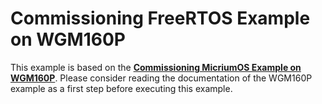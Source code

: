 # Commissioning FreeRTOS Example on WGM160P

This example is based on the [**Commissioning MicriumOS Example on WGM160P**](../../micrium_os/WGM160P/README.md).
Please consider reading the documentation of the WGM160P example as a first step before executing this example.
